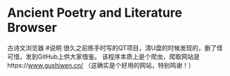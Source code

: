 # Ancient Poetry and Literature Browser
 古诗文浏览器
#说明
 很久之前练手时写的QT项目，清U盘的时候发现的，删了怪可惜，发到GitHub上供大家借鉴。
 该程序本质上是个爬虫，爬取网站是https://www.gushiwen.cn/ （这确实是个好用的网站，特别鸣谢！）
